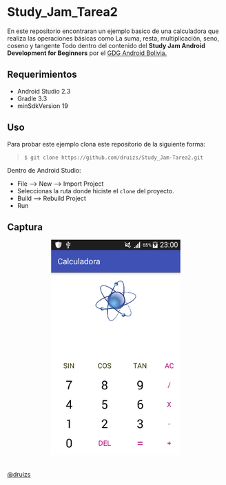 # Study_Jam_Tarea2

En este repositorio encontraran un ejemplo basico de una calculadora que realiza las operaciones básicas como La suma, resta, multiplicación, seno, coseno y tangente
Todo dentro del contenido del **Study Jam Android Development for Beginners** por el [GDG Android Bolivia.](http://www.gdg.androidbolivia.com/)


## Requerimientos

  * Android Studio 2.3
  * Gradle 3.3
  * minSdkVersion 19

## Uso

Para probar este ejemplo clona este repositorio de la siguiente forma:
>
>     $ git clone https://github.com/druizs/Study_Jam-Tarea2.git

Dentro de Android Studio:

* File --> New --> Import Project
* Seleccionas la ruta donde hiciste el `clone` del proyecto.
* Build --> Rebuild Project
* Run

## Captura

<div align="center">
    <center>
        <img src="/img/Screenshot_2017-10-16-23-00-07.png" width="300">
    </center>
</div>
<br><br>
<a href="http://www.miramicodigo.com" target="_blank">@druizs</a>